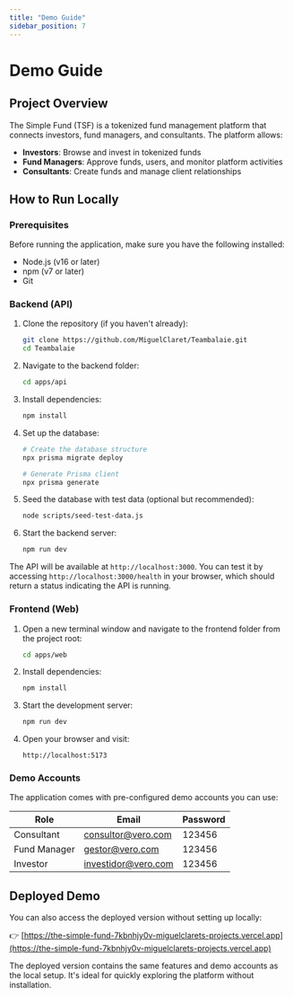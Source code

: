 ```yaml
---
title: "Demo Guide"
sidebar_position: 7
---
```


# Demo Guide

## Project Overview

The Simple Fund (TSF) is a tokenized fund management platform that connects investors, fund managers, and consultants. The platform allows:

- **Investors**: Browse and invest in tokenized funds
- **Fund Managers**: Approve funds, users, and monitor platform activities
- **Consultants**: Create funds and manage client relationships

## How to Run Locally

### Prerequisites

Before running the application, make sure you have the following installed:
- Node.js (v16 or later)
- npm (v7 or later)
- Git

### Backend (API)

1. Clone the repository (if you haven't already):
   ```bash
   git clone https://github.com/MiguelClaret/Teambalaie.git
   cd Teambalaie
   ```

2. Navigate to the backend folder:
   ```bash
   cd apps/api
   ```

3. Install dependencies:
   ```bash
   npm install
   ```

4. Set up the database:
   ```bash
   # Create the database structure
   npx prisma migrate deploy
   
   # Generate Prisma client
   npx prisma generate
   ```

5. Seed the database with test data (optional but recommended):
   ```bash
   node scripts/seed-test-data.js
   ```

6. Start the backend server:
   ```bash
   npm run dev
   ```

The API will be available at `http://localhost:3000`. You can test it by accessing `http://localhost:3000/health` in your browser, which should return a status indicating the API is running.

### Frontend (Web)

1. Open a new terminal window and navigate to the frontend folder from the project root:
   ```bash
   cd apps/web
   ```

2. Install dependencies:
   ```bash
   npm install
   ```

3. Start the development server:
   ```bash
   npm run dev
   ```

4. Open your browser and visit:
   ```
   http://localhost:5173
   ```

### Demo Accounts

The application comes with pre-configured demo accounts you can use:

| Role | Email | Password |
|------|-------|----------|
| Consultant | consultor@vero.com | 123456 |
| Fund Manager | gestor@vero.com | 123456 |
| Investor | investidor@vero.com | 123456 |

## Deployed Demo

You can also access the deployed version without setting up locally:

👉 [https://the-simple-fund-7kbnhjy0v-miguelclarets-projects.vercel.app](https://the-simple-fund-7kbnhjy0v-miguelclarets-projects.vercel.app)

The deployed version contains the same features and demo accounts as the local setup. It's ideal for quickly exploring the platform without installation.
